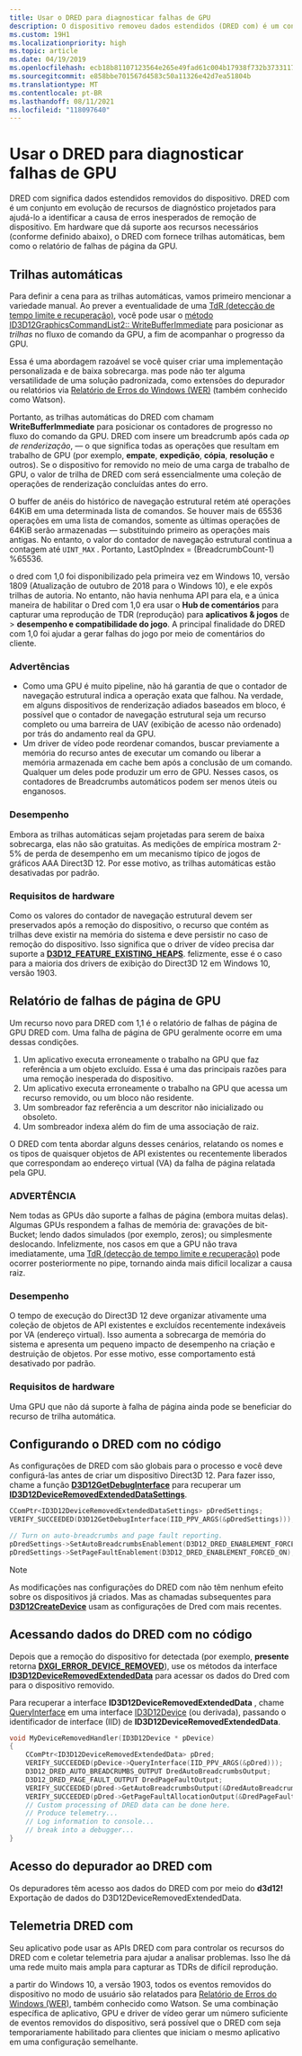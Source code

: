 ```yaml
---
title: Usar o DRED para diagnosticar falhas de GPU
description: O dispositivo removeu dados estendidos (DRED com) é um conjunto crescente de recursos de diagnóstico projetados para ajudá-lo a identificar a causa de erros inesperados de remoção do dispositivo.
ms.custom: 19H1
ms.localizationpriority: high
ms.topic: article
ms.date: 04/19/2019
ms.openlocfilehash: ecb18b81107123564e265e49fad61c004b17938f732b373311743bf64bd92fab
ms.sourcegitcommit: e858bbe701567d4583c50a11326e42d7ea51804b
ms.translationtype: MT
ms.contentlocale: pt-BR
ms.lasthandoff: 08/11/2021
ms.locfileid: "118097640"
---
```

# <a name="use-dred-to-diagnose-gpu-faults"></a>Usar o DRED para diagnosticar falhas de GPU
DRED com significa dados estendidos removidos do dispositivo. DRED com é um conjunto em evolução de recursos de diagnóstico projetados para ajudá-lo a identificar a causa de erros inesperados de remoção de dispositivo. Em hardware que dá suporte aos recursos necessários (conforme definido abaixo), o DRED com fornece trilhas automáticas, bem como o relatório de falhas de página da GPU.

## <a name="auto-breadcrumbs"></a>Trilhas automáticas
Para definir a cena para as trilhas automáticas, vamos primeiro mencionar a variedade manual. Ao prever a eventualidade de uma [TdR (detecção de tempo limite e recuperação)](/windows-hardware/drivers/display/timeout-detection-and-recovery), você pode usar o [método ID3D12GraphicsCommandList2:: WriteBufferImmediate](/windows/desktop/api/d3d12/nf-d3d12-id3d12graphicscommandlist2-writebufferimmediate) para posicionar as *trilhas* no fluxo de comando da GPU, a fim de acompanhar o progresso da GPU.

Essa é uma abordagem razoável se você quiser criar uma implementação personalizada e de baixa sobrecarga. mas pode não ter alguma versatilidade de uma solução padronizada, como extensões do depurador ou relatórios via [Relatório de Erros do Windows (WER)](/windows/desktop/wer/windows-error-reporting) (também conhecido como Watson).

Portanto, as trilhas automáticas do DRED com chamam **WriteBufferImmediate** para posicionar os contadores de progresso no fluxo do comando da GPU. DRED com insere um breadcrumb após cada *op de renderização*, &mdash; o que significa todas as operações que resultam em trabalho de GPU (por exemplo, **empate**, **expedição**, **cópia**, **resolução** e outros). Se o dispositivo for removido no meio de uma carga de trabalho de GPU, o valor de trilha de DRED com será essencialmente uma coleção de operações de renderização concluídas antes do erro.

O buffer de anéis do histórico de navegação estrutural retém até operações 64KiB em uma determinada lista de comandos. Se houver mais de 65536 operações em uma lista de comandos, somente as últimas operações de 64KiB serão armazenadas &mdash; substituindo primeiro as operações mais antigas. No entanto, o valor do contador de navegação estrutural continua a contagem até `UINT_MAX` . Portanto, LastOpIndex = (BreadcrumbCount-1) %65536.

o dred com 1,0 foi disponibilizado pela primeira vez em Windows 10, versão 1809 (Atualização de outubro de 2018 para o Windows 10), e ele expôs trilhas de autoria. No entanto, não havia nenhuma API para ela, e a única maneira de habilitar o Dred com 1,0 era usar o **Hub de comentários** para capturar uma reprodução de TDR (reprodução) para **aplicativos & jogos** de \> **desempenho e compatibilidade do jogo**. A principal finalidade do DRED com 1,0 foi ajudar a gerar falhas do jogo por meio de comentários do cliente.
### <a name="caveats"></a>Advertências
- Como uma GPU é muito pipeline, não há garantia de que o contador de navegação estrutural indica a operação exata que falhou. Na verdade, em alguns dispositivos de renderização adiados baseados em bloco, é possível que o contador de navegação estrutural seja um recurso completo ou uma barreira de UAV (exibição de acesso não ordenado) por trás do andamento real da GPU.
- Um driver de vídeo pode reordenar comandos, buscar previamente a memória do recurso antes de executar um comando ou liberar a memória armazenada em cache bem após a conclusão de um comando. Qualquer um deles pode produzir um erro de GPU. Nesses casos, os contadores de Breadcrumbs automáticos podem ser menos úteis ou enganosos.
### <a name="performance"></a>Desempenho
Embora as trilhas automáticas sejam projetadas para serem de baixa sobrecarga, elas não são gratuitas. As medições de empírica mostram 2-5% de perda de desempenho em um mecanismo típico de jogos de gráficos AAA Direct3D 12. Por esse motivo, as trilhas automáticas estão desativadas por padrão.
### <a name="hardware-requirements"></a>Requisitos de hardware
Como os valores do contador de navegação estrutural devem ser preservados após a remoção do dispositivo, o recurso que contém as trilhas deve existir na memória do sistema e deve persistir no caso de remoção do dispositivo. Isso significa que o driver de vídeo precisa dar suporte a [**D3D12_FEATURE_EXISTING_HEAPS**](/windows/desktop/api/d3d12/ne-d3d12-d3d12_feature). felizmente, esse é o caso para a maioria dos drivers de exibição do Direct3D 12 em Windows 10, versão 1903.
## <a name="gpu-page-fault-reporting"></a>Relatório de falhas de página de GPU
Um recurso novo para DRED com 1,1 é o relatório de falhas de página de GPU DRED com. Uma falha de página de GPU geralmente ocorre em uma dessas condições.

1. Um aplicativo executa erroneamente o trabalho na GPU que faz referência a um objeto excluído. Essa é uma das principais razões para uma remoção inesperada do dispositivo.
2. Um aplicativo executa erroneamente o trabalho na GPU que acessa um recurso removido, ou um bloco não residente.
3. Um sombreador faz referência a um descritor não inicializado ou obsoleto.
3. Um sombreador indexa além do fim de uma associação de raiz.

O DRED com tenta abordar alguns desses cenários, relatando os nomes e os tipos de quaisquer objetos de API existentes ou recentemente liberados que correspondam ao endereço virtual (VA) da falha de página relatada pela GPU.

### <a name="caveat"></a>ADVERTÊNCIA
Nem todas as GPUs dão suporte a falhas de página (embora muitas delas). Algumas GPUs respondem a falhas de memória de: gravações de bit-Bucket; lendo dados simulados (por exemplo, zeros); ou simplesmente deslocando. Infelizmente, nos casos em que a GPU não trava imediatamente, uma [TdR (detecção de tempo limite e recuperação)](/windows-hardware/drivers/display/timeout-detection-and-recovery) pode ocorrer posteriormente no pipe, tornando ainda mais difícil localizar a causa raiz.

### <a name="performance"></a>Desempenho
O tempo de execução do Direct3D 12 deve organizar ativamente uma coleção de objetos de API existentes e excluídos recentemente indexáveis por VA (endereço virtual). Isso aumenta a sobrecarga de memória do sistema e apresenta um pequeno impacto de desempenho na criação e destruição de objetos. Por esse motivo, esse comportamento está desativado por padrão.

### <a name="hardware-requirements"></a>Requisitos de hardware
Uma GPU que não dá suporte à falha de página ainda pode se beneficiar do recurso de trilha automática.

## <a name="setting-up-dred-in-code"></a>Configurando o DRED com no código
As configurações de DRED com são globais para o processo e você deve configurá-las antes de criar um dispositivo Direct3D 12. Para fazer isso, chame a função [**D3D12GetDebugInterface**](/windows/desktop/api/d3d12/nf-d3d12-d3d12getdebuginterface) para recuperar um [**ID3D12DeviceRemovedExtendedDataSettings**](/windows/desktop/api/d3d12/nn-d3d12-id3d12deviceremovedextendeddatasettings).

```cpp
CComPtr<ID3D12DeviceRemovedExtendedDataSettings> pDredSettings;
VERIFY_SUCCEEDED(D3D12GetDebugInterface(IID_PPV_ARGS(&pDredSettings)));

// Turn on auto-breadcrumbs and page fault reporting.
pDredSettings->SetAutoBreadcrumbsEnablement(D3D12_DRED_ENABLEMENT_FORCED_ON);
pDredSettings->SetPageFaultEnablement(D3D12_DRED_ENABLEMENT_FORCED_ON);
```

> [!NOTE]
> As modificações nas configurações do DRED com não têm nenhum efeito sobre os dispositivos já criados. Mas as chamadas subsequentes para [**D3D12CreateDevice**](/windows/desktop/api/d3d12/nf-d3d12-d3d12createdevice) usam as configurações de Dred com mais recentes.

## <a name="accessing-dred-data-in-code"></a>Acessando dados do DRED com no código
Depois que a remoção do dispositivo for detectada (por exemplo, **presente** retorna [**DXGI_ERROR_DEVICE_REMOVED**](/windows/desktop/com/com-error-codes-10)), use os métodos da interface [**ID3D12DeviceRemovedExtendedData**](/windows/desktop/api/d3d12/nn-d3d12-id3d12deviceremovedextendeddata) para acessar os dados do Dred com para o dispositivo removido.

Para recuperar a interface **ID3D12DeviceRemovedExtendedData** , chame [QueryInterface](/windows/desktop/api/unknwn/nf-unknwn-iunknown-queryinterface(refiid_void)) em uma interface [ID3D12Device](/windows/win32/api/d3d12/nn-d3d12-id3d12device) (ou derivada), passando o identificador de interface (IID) de **ID3D12DeviceRemovedExtendedData**.

```cpp
void MyDeviceRemovedHandler(ID3D12Device * pDevice)
{
    CComPtr<ID3D12DeviceRemovedExtendedData> pDred;
    VERIFY_SUCCEEDED(pDevice->QueryInterface(IID_PPV_ARGS(&pDred)));
    D3D12_DRED_AUTO_BREADCRUMBS_OUTPUT DredAutoBreadcrumbsOutput;
    D3D12_DRED_PAGE_FAULT_OUTPUT DredPageFaultOutput;
    VERIFY_SUCCEEDED(pDred->GetAutoBreadcrumbsOutput(&DredAutoBreadcrumbsOutput));
    VERIFY_SUCCEEDED(pDred->GetPageFaultAllocationOutput(&DredPageFaultOutput));
    // Custom processing of DRED data can be done here.
    // Produce telemetry...
    // Log information to console...
    // break into a debugger...
}
```

## <a name="debugger-access-to-dred"></a>Acesso do depurador ao DRED com
Os depuradores têm acesso aos dados do DRED com por meio do **d3d12!** Exportação de dados do D3D12DeviceRemovedExtendedData.

## <a name="dred-telemetry"></a>Telemetria DRED com
Seu aplicativo pode usar as APIs DRED com para controlar os recursos do DRED com e coletar telemetria para ajudar a analisar problemas. Isso lhe dá uma rede muito mais ampla para capturar as TDRs de difícil reprodução.

a partir do Windows 10, a versão 1903, todos os eventos removidos do dispositivo no modo de usuário são relatados para [Relatório de Erros do Windows (WER)](/windows/desktop/wer/windows-error-reporting), também conhecido como Watson. Se uma combinação específica de aplicativo, GPU e driver de vídeo gerar um número suficiente de eventos removidos do dispositivo, será possível que o DRED com seja temporariamente habilitado para clientes que iniciam o mesmo aplicativo em uma configuração semelhante.
